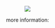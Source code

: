 <p align="center">
  <a href="https://github.com/imtribute12/github-readme-stats">
    <img align="center" src="https://github-readme-stats.vercel.app/api?username=imtribute12&theme=gotham"  />
  </a>
 </p>
<p align="center">
  <a>
    more information: <link href = "https://sedanstaskan.glitch.me"> </link>
  </a>
</p>
  
